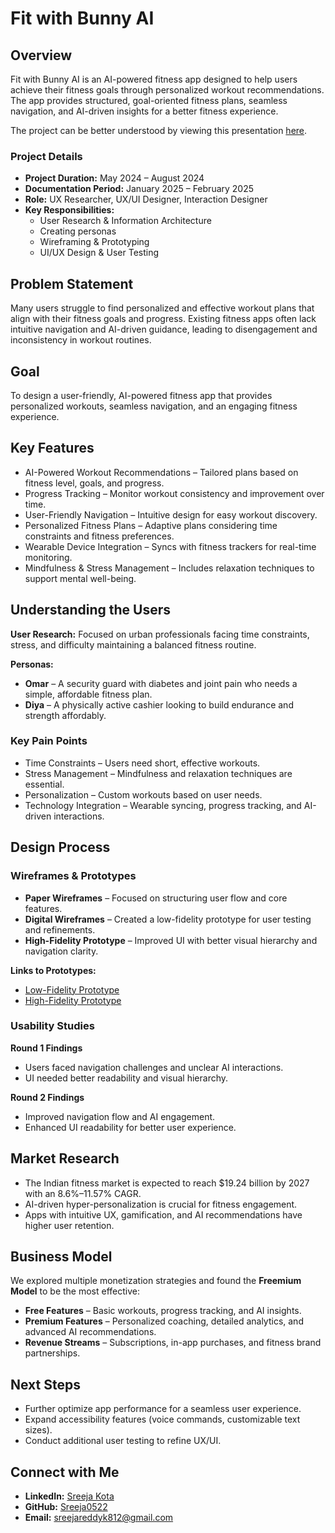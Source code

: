 # Fit with Bunny AI

## Overview

Fit with Bunny AI is an AI-powered fitness app designed to help users achieve their fitness goals through personalized workout recommendations. The app provides structured, goal-oriented fitness plans, seamless navigation, and AI-driven insights for a better fitness experience.

The project can be better understood by viewing this presentation [here](https://docs.google.com/presentation/d/1WwgF3hXjFV2TMd9NxRcOk971Oqiyx04x5qskQK6BM7E/edit?usp=sharing).

### Project Details
- **Project Duration:** May 2024 – August 2024  
- **Documentation Period:** January 2025 – February 2025  
- **Role:** UX Researcher, UX/UI Designer, Interaction Designer  
- **Key Responsibilities:**  
  - User Research & Information Architecture
  - Creating personas  
  - Wireframing & Prototyping  
  - UI/UX Design & User Testing  

## Problem Statement

Many users struggle to find personalized and effective workout plans that align with their fitness goals and progress. Existing fitness apps often lack intuitive navigation and AI-driven guidance, leading to disengagement and inconsistency in workout routines.

## Goal

To design a user-friendly, AI-powered fitness app that provides personalized workouts, seamless navigation, and an engaging fitness experience.

## Key Features

- AI-Powered Workout Recommendations – Tailored plans based on fitness level, goals, and progress.  
- Progress Tracking – Monitor workout consistency and improvement over time.  
- User-Friendly Navigation – Intuitive design for easy workout discovery.  
- Personalized Fitness Plans – Adaptive plans considering time constraints and fitness preferences.  
- Wearable Device Integration – Syncs with fitness trackers for real-time monitoring.  
- Mindfulness & Stress Management – Includes relaxation techniques to support mental well-being.  

## Understanding the Users

**User Research:** Focused on urban professionals facing time constraints, stress, and difficulty maintaining a balanced fitness routine.  

**Personas:**  
- **Omar** – A security guard with diabetes and joint pain who needs a simple, affordable fitness plan.  
- **Diya** – A physically active cashier looking to build endurance and strength affordably.  

### Key Pain Points

- Time Constraints – Users need short, effective workouts.  
- Stress Management – Mindfulness and relaxation techniques are essential.  
- Personalization – Custom workouts based on user needs.  
- Technology Integration – Wearable syncing, progress tracking, and AI-driven interactions.  

## Design Process

### Wireframes & Prototypes

- **Paper Wireframes** – Focused on structuring user flow and core features.  
- **Digital Wireframes** – Created a low-fidelity prototype for user testing and refinements.  
- **High-Fidelity Prototype** – Improved UI with better visual hierarchy and navigation clarity.  

**Links to Prototypes:**
- [Low-Fidelity Prototype](https://www.figma.com/proto/LM7L8au3vCDDTcHGeaxQrr/Fitness-app-Low-Fidelity-Prototype)
- [High-Fidelity Prototype](https://www.figma.com/proto/Rb8HPgS8HTjRZx0wSPFXm7/Fitness-App-High-Fidelity-Prototype)

### Usability Studies

**Round 1 Findings**  
- Users faced navigation challenges and unclear AI interactions.  
- UI needed better readability and visual hierarchy.  

**Round 2 Findings**  
- Improved navigation flow and AI engagement.  
- Enhanced UI readability for better user experience.  

## Market Research

- The Indian fitness market is expected to reach $19.24 billion by 2027 with an 8.6%–11.57% CAGR.  
- AI-driven hyper-personalization is crucial for fitness engagement.  
- Apps with intuitive UX, gamification, and AI recommendations have higher user retention.  

## Business Model

We explored multiple monetization strategies and found the **Freemium Model** to be the most effective:

- **Free Features** – Basic workouts, progress tracking, and AI insights.  
- **Premium Features** – Personalized coaching, detailed analytics, and advanced AI recommendations.  
- **Revenue Streams** – Subscriptions, in-app purchases, and fitness brand partnerships.  

## Next Steps

- Further optimize app performance for a seamless user experience.  
- Expand accessibility features (voice commands, customizable text sizes).  
- Conduct additional user testing to refine UX/UI.   

## Connect with Me

- **LinkedIn:** [Sreeja Kota](https://linkedin.com/in/sreejakota)  
- **GitHub:** [Sreeja0522](https://github.com/Sreeja0522)  
- **Email:** sreejareddyk812@gmail.com  
